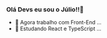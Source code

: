 ### Olá Devs eu sou o Júlio!!👋


- 🔭 Agora trabalho com Front-End ...
- 🌱 Estudando React e TypeScript ...
